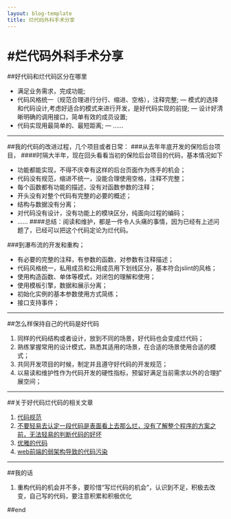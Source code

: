 ```yaml
---
layout: blog-template
title: 烂代码外科手术分享
---
```


#烂代码外科手术分享
======================
##好代码和烂代码区分在哪里
- 满足业务需求，完成功能;
- 代码风格统一（规范合理进行分行、缩进、空格），注释完整;
— 模式的选择和代码设计,考虑好适合的模式来进行开发，是好代码实现的前提;
— 设计好清晰明确的调用接口，简单有效的成员设置;
- 代码实现用最简单的、最短距离;
— ……

----------------------
##我的代码的改进过程，几个项目或者日常：
###从去年年底开发的保险后台项目，
####时隔大半年，现在回头看看当初的保险后台项目的代码，基本情况如下
* 功能都能实现，不得不庆幸有这样的后台页面作为练手的机会；
* 代码没有规范，缩进不统一，没能合理使用空格，注释不完整；
* 每个函数都有功能的描述，没有对函数参数的注释；
* 开头没有对整个代码有完整的必要的概述；
* 结构与数据没有分离；
* 对代码没有设计，没有功能上的模块区分，纯面向过程的编码；
*  ……
####总结：阅读和维护，都是一件令人头痛的事情，因为已经有上述问题了，已经可以把这个代码定论为烂代码。


###到瀑布流的开发和重构；
* 有必要的完整的注释，有参数的函数，对参数有注释描述；
* 代码风格统一，私用成员和公用成员用下划线区分，基本符合jslint的风格；
* 使用构造函数、单体等模式，对闭包的理解和使用；
* 使用模板引擎，数据和展示分离；
* 初始化实例的基本参数使用方式简练；
* 接口支持事件；

----------------------
##怎么样保持自己的代码是好代码
1. 同样的代码结构或者设计，放到不同的场景，好代码也会变成烂代码；
1. 熟练掌握常用的设计模式，熟悉其适用的场景，在合适的场景使用合适的模式；
1. 共同开发项目的时候，制定并且遵守好代码的开发规范；
1. 以易读和维护性作为代码开发的硬性指标，预留好满足当前需求以外的合理扩展空间；
 
----------------------
##关于好代码烂代码的相关文章
 1. [代码规范](http://www.haogongju.net/art/1633643)
 2. [不要轻易去认定一段代码是表面看上去那么烂，没有了解整个程序的方案之前，无法轻易的判断代码的好坏](http://parazzi.me/2011/06/write-your-code-sucks.html)
 3. [优雅的代码](http://kb.cnblogs.com/page/82643/)
 4. [web前端的弱架构导致的代码污染](http://www.webjx.com/web/xindejiqiao-16164.html)

----------------------
##我的话
 1. 重构代码的机会并不多，要珍惜“写烂代码的机会”，认识到不足，积极去改变，自己写的代码，要注意积累和积极优化
 
##end

